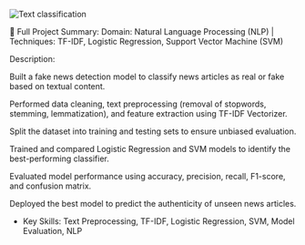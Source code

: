 
![Text classification](https://github.com/user-attachments/assets/082a1b7a-885c-400d-8b81-f72e76c0a9bb)


📌 Full Project Summary:
Domain: Natural Language Processing (NLP) | Techniques: TF-IDF, Logistic Regression, Support Vector Machine (SVM)

Description:

Built a fake news detection model to classify news articles as real or fake based on textual content.

Performed data cleaning, text preprocessing (removal of stopwords, stemming, lemmatization), and feature extraction using TF-IDF Vectorizer.

Split the dataset into training and testing sets to ensure unbiased evaluation.

Trained and compared Logistic Regression and SVM models to identify the best-performing classifier.

Evaluated model performance using accuracy, precision, recall, F1-score, and confusion matrix.

Deployed the best model to predict the authenticity of unseen news articles.

- Key Skills: Text Preprocessing, TF-IDF, Logistic Regression, SVM, Model Evaluation, NLP

